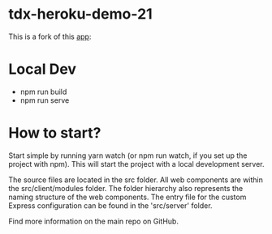# tdx-heroku-demo-21

This is a fork of this [app](https://github.com/trailheadapps/ecars): 

# Local Dev

- npm run build
- npm run serve
# How to start?
Start simple by running yarn watch (or npm run watch, if you set up the project with npm). This will start the project with a local development server.

The source files are located in the src folder. All web components are within the src/client/modules folder. The folder hierarchy also represents the naming structure of the web components. The entry file for the custom Express configuration can be found in the 'src/server' folder.

Find more information on the main repo on GitHub.